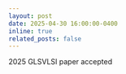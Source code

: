 ```yaml
---
layout: post
date: 2025-04-30 16:00:00-0400
inline: true
related_posts: false
---
```


2025 GLSVLSI paper accepted
